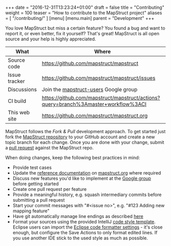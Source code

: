 +++
date = "2016-12-31T13:23:24+01:00"
draft = false
title = "Contributing"
weight = 100
teaser = "How to contribute to the MapStruct project"
aliases = [
    "/contributing/"
]
[menu]
[menu.main]
parent = "Development"
+++

You love MapStruct but miss a certain feature? You found a bug and want to report it, or even better, fix it yourself? That's great! MapStruct is all open source and your help is highly appreciated.

<table class="uk-table">
<thead>
  <tr>
    <th>What</th><th>Where</th>
  </tr>
</thead>
<tbody>
  <tr>
    <td width="20%">Source code</td><td><a href="https://github.com/mapstruct/mapstruct">https://github.com/mapstruct/mapstruct</a></td>
  </tr>
  <tr>
    <td width="20%">Issue tracker</td><td><a href="https://github.com/mapstruct/mapstruct/issues">https://github.com/mapstruct/mapstruct/issues</a></td>
  </tr>
  <tr>
    <td width="20%">Discussions</td><td>Join the <a href="https://groups.google.com/forum/?fromgroups#!forum/mapstruct-users">mapstruct-users</a> Google group</td>
  </tr>
  <tr>
    <td width="20%">CI build</td><td><a href="https://github.com/mapstruct/mapstruct/actions?query=branch%3Amaster+workflow%3ACI"</a>https://github.com/mapstruct/mapstruct/actions?query=branch%3Amaster+workflow%3ACI</td>
  </tr>
  <tr>
    <td width="20%">This web site</td><td><a href="https://github.com/mapstruct/mapstruct.org">https://github.com/mapstruct/mapstruct.org</a></td>
  </tr>
</tbody>
</table>

MapStruct follows the _Fork & Pull_ development approach. To get started just fork the [MapStruct repository](http://github.com/mapstruct/mapstruct) to your GitHub account and create a new topic branch for each change. Once you are done with your change, submit a [pull request](https://help.github.com/articles/using-pull-requests) against the MapStruct repo.

When doing changes, keep the following best practices in mind:

* Provide test cases
* Update the [reference documentation](mapstruct.org/documentation) on [mapstruct.org](mapstruct.org) where required
* Discuss new features you'd like to implement at the [Google group](https://groups.google.com/forum/?fromgroups#!forum/mapstruct-users) before getting started
* Create one pull request per feature
* Provide a meaningful history, e.g. squash intermediary commits before submitting a pull request
* Start your commit messages with "#&lt;issue no&gt;", e.g. "#123 Adding new mapping feature"
* Have git automatically manage line endings as described [here](https://help.github.com/articles/dealing-with-line-endings)
* Format your sources using the provided IntelliJ [code style template](https://github.com/mapstruct/mapstruct/blob/master/etc/mapstruct.xml). Eclipse users can import the [Eclipse code formatter settings](https://github.com/mapstruct/mapstruct/blob/master/etc/eclipse-formatter-config.xml) - it's close enough, but configure the Save Actions to only format edited lines. If you use another IDE stick to the used style as much as possible.
